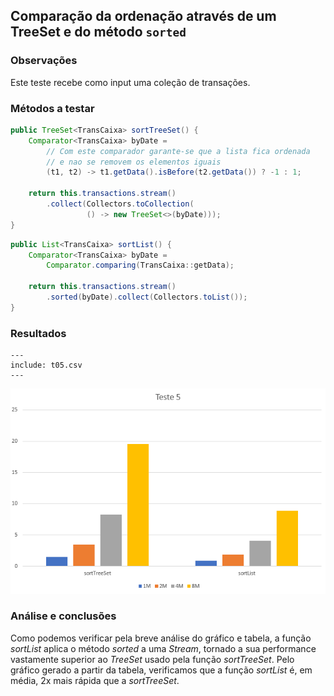 ## Comparação da ordenação através de um TreeSet e do método `sorted`

### Observações

Este teste recebe como input uma coleção de transações.

### Métodos a testar

```{.java caption="Ordenação através de um TreeSet"}
public TreeSet<TransCaixa> sortTreeSet() {
    Comparator<TransCaixa> byDate =
        // Com este comparador garante-se que a lista fica ordenada
        // e nao se removem os elementos iguais
        (t1, t2) -> t1.getData().isBefore(t2.getData()) ? -1 : 1;

    return this.transactions.stream()
        .collect(Collectors.toCollection(
                 () -> new TreeSet<>(byDate)));
}
```

```{.java caption="Ordenação através do método sorted"}
public List<TransCaixa> sortList() {
    Comparator<TransCaixa> byDate =
        Comparator.comparing(TransCaixa::getData);

    return this.transactions.stream()
        .sorted(byDate).collect(Collectors.toList());
}
```



### Resultados

```table
---
include: t05.csv
---
```

![Representação gráfica destes resultados](charts/t05-2.PNG)


### Análise e conclusões

Como podemos verificar pela breve análise do gráfico e tabela, a função *sortList* aplica o método *sorted* a uma *Stream*, tornado a sua performance vastamente superior ao *TreeSet* usado pela função *sortTreeSet*.
Pelo gráfico gerado a partir da tabela, verificamos que a função *sortList* é, em média, 2x mais rápida que a *sortTreeSet*.

